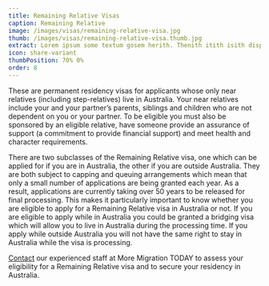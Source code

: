 ```yaml
---
title: Remaining Relative Visas
caption: Remaining Relative
image: /images/visas/remaining-relative-visa.jpg
thumb: /images/visas/remaining-relative-visa.thumb.jpg
extract: Lorem ipsum some textum gosem herith. Thenith itith isith displayeth henceforeth
icon: share-variant
thumbPosition: 70% 0%
order: 8
---
```

These are permanent residency visas for applicants whose only near relatives (including step-relatives) live in Australia. Your near relatives include your and your partner’s parents, siblings and children who are not dependent on you or your partner. To be eligible you must also be sponsored by an eligible relative, have someone provide an assurance of support (a commitment to provide financial support) and meet health and character requirements.

There are two subclasses of the Remaining Relative visa, one which can be applied for if you are in Australia, the other if you are outside Australia. They are both subject to capping and queuing arrangements which mean that only a small number of applications are being granted each year. As a result, applications are currently taking over 50 years to be released for final processing. This makes it particularly important to know whether you are eligible to apply for a Remaining Relative visa in Australia or not. If you are eligible to apply while in Australia you could be granted a bridging visa which will allow you to live in Australia during the processing time. If you apply while outside Australia you will not have the same right to stay in Australia while the visa is processing.

[Contact](/contact) our experienced staff at More Migration TODAY to assess your eligibility for a Remaining Relative visa and to secure your residency in Australia.
